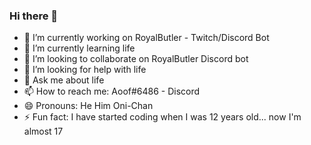 ### Hi there 👋


- 🔭 I’m currently working on RoyalButler - Twitch/Discord Bot
- 🌱 I’m currently learning life 
- 👯 I’m looking to collaborate on RoyalButler Discord bot
- 🤔 I’m looking for help with life
- 💬 Ask me about life
- 📫 How to reach me: Aoof#6486 - Discord
- 😄 Pronouns: He Him Oni-Chan
- ⚡ Fun fact: I have started coding when I was 12 years old... now I'm almost 17
